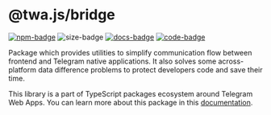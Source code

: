 # @twa.js/bridge

[code-link]: https://github.com/Telegram-Web-Apps/twa.js/tree/master/packages/bridge

[code-badge]: https://img.shields.io/badge/source-black?logo=github

[docs-link]: https://docs.twa.dev/docs/libraries/twa-js-bridge

[docs-badge]: https://img.shields.io/badge/documentation-blue?logo=gitbook&logoColor=white

[npm-link]: https://npmjs.com/package/@twa.js/bridge

[npm-badge]: https://img.shields.io/npm/v/@twa.js/bridge?logo=npm

[size-badge]: https://img.shields.io/bundlephobia/minzip/@twa.js/bridge

[![npm-badge]][npm-link]
![size-badge]
[![docs-badge]][docs-link]
[![code-badge]][code-link]

Package which provides utilities to simplify communication flow between
frontend and Telegram native applications. It also solves some across-platform
data difference problems to protect developers code and save their time.

This library is a part of TypeScript packages ecosystem around Telegram Web
Apps. You can learn more about this package in this
[documentation](https://docs.twa.dev/docs/libraries/twa-js-bridge).
